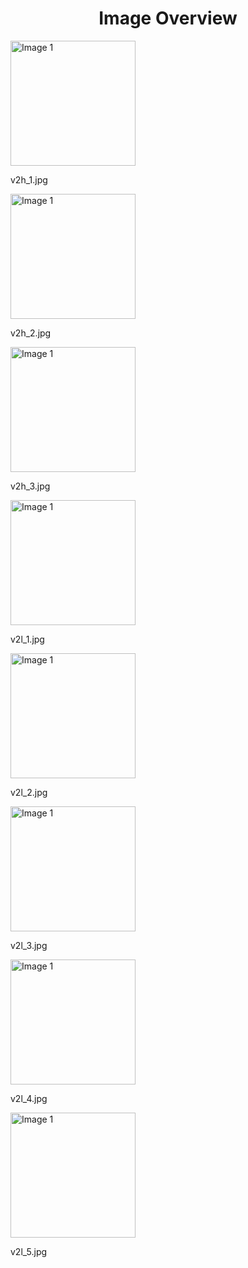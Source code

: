 <h1 style ="text-align: center;"> Image Overview </h1>
<div>
<div>
<img src="https://media.evkx.net/multimedia/technology/charging/bidirectional/v2h_1_xst.jpg" alt="Image 1" style="width: 200px;">
<p>v2h_1.jpg</p>
</div>
<div>
<img src="https://media.evkx.net/multimedia/technology/charging/bidirectional/v2h_2_xst.jpg" alt="Image 1" style="width: 200px;">
<p>v2h_2.jpg</p>
</div>
<div>
<img src="https://media.evkx.net/multimedia/technology/charging/bidirectional/v2h_3_xst.jpg" alt="Image 1" style="width: 200px;">
<p>v2h_3.jpg</p>
</div>
<div>
<img src="https://media.evkx.net/multimedia/technology/charging/bidirectional/v2l_1_xst.jpg" alt="Image 1" style="width: 200px;">
<p>v2l_1.jpg</p>
</div>
<div>
<img src="https://media.evkx.net/multimedia/technology/charging/bidirectional/v2l_2_xst.jpg" alt="Image 1" style="width: 200px;">
<p>v2l_2.jpg</p>
</div>
<div>
<img src="https://media.evkx.net/multimedia/technology/charging/bidirectional/v2l_3_xst.jpg" alt="Image 1" style="width: 200px;">
<p>v2l_3.jpg</p>
</div>
<div>
<img src="https://media.evkx.net/multimedia/technology/charging/bidirectional/v2l_4_xst.jpg" alt="Image 1" style="width: 200px;">
<p>v2l_4.jpg</p>
</div>
<div>
<img src="https://media.evkx.net/multimedia/technology/charging/bidirectional/v2l_5_xst.jpg" alt="Image 1" style="width: 200px;">
<p>v2l_5.jpg</p>
</div>
</div>

